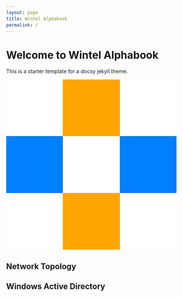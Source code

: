 ```yaml
---
layout: page
title: Wintel Alphabook
permalink: /
---
```


# Welcome to Wintel Alphabook

This is a starter template for a docsy jekyll theme.

![assets/img/alphabook.png](assets/img/alphabook.png)

## Network Topology



## Windows Active Directory

